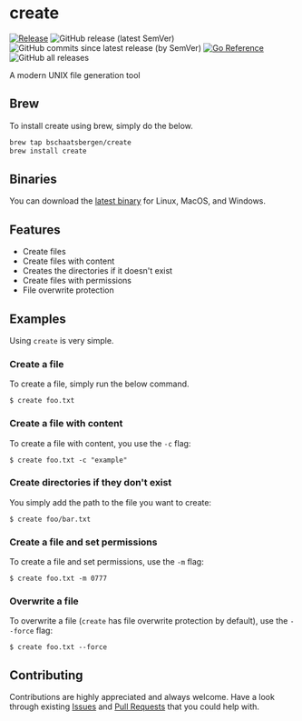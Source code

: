 # create

[![Release](https://github.com/bschaatsbergen/create/actions/workflows/goreleaser.yaml/badge.svg)](https://github.com/bschaatsbergen/create/actions/workflows/goreleaser.yaml) ![GitHub release (latest SemVer)](https://img.shields.io/github/v/release/bschaatsbergen/create) ![GitHub commits since latest release (by SemVer)](https://img.shields.io/github/commits-since/bschaatsbergen/create/latest) [![Go Reference](https://pkg.go.dev/badge/github.com/bschaatsbergen/create.svg)](https://pkg.go.dev/github.com/bschaatsbergen/create) ![GitHub all releases](https://img.shields.io/github/downloads/bschaatsbergen/create/total) 

A modern UNIX file generation tool

## Brew

To install create using brew, simply do the below.

```sh
brew tap bschaatsbergen/create
brew install create
```

## Binaries

You can download the [latest binary](https://github.com/bschaatsbergen/create/releases/latest) for Linux, MacOS, and Windows.

## Features

- Create files
- Create files with content
- Creates the directories if it doesn't exist
- Create files with permissions
- File overwrite protection

## Examples

Using `create` is very simple.

### Create a file

To create a file, simply run the below command.

```
$ create foo.txt
```

### Create a file with content

To create a file with content, you use the `-c` flag:

```
$ create foo.txt -c "example"
```

### Create directories if they don't exist

You simply add the path to the file you want to create:

```
$ create foo/bar.txt
```

### Create a file and set permissions

To create a file and set permissions, use the `-m` flag:

```
$ create foo.txt -m 0777
```

### Overwrite a file

To overwrite a file (`create` has file overwrite protection by default), use the `--force` flag:

```
$ create foo.txt --force
```

## Contributing

Contributions are highly appreciated and always welcome.
Have a look through existing [Issues](https://github.com/bschaatsbergen/create/issues) and [Pull Requests](https://github.com/bschaatsbergen/create/pulls) that you could help with.
